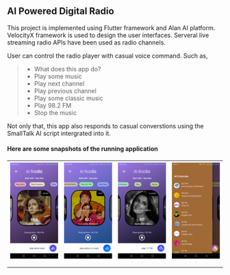 ## AI Powered Digital Radio

This project is implemented using Flutter framework and Alan AI platform. VelocityX framework is used to design the user interfaces. Serveral live streaming radio APIs have been used as radio channels.  

User can control the radio player with casual voice command. Such as,  

> - What does this app do?
> - Play some music
> - Play next channel
> - Play previous channel
> - Play some classic music
> - Play 98.2 FM
> - Stop the music

Not only that, this app also responds to casual converstions using the SmallTalk AI script intergrated into it.

#### Here are some snapshots of the running application

| ![GitHub Logo](/assets/ss1.png) | ![GitHub Logo](/assets/ss2.png) | ![GitHub Logo](/assets/ss3.png) | ![GitHub Logo](/assets/ss4.png) |
| -------------- | ---------------| -------------| -------------|  
  
  
---
